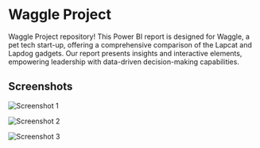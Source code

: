 # Waggle Project

Waggle Project repository! This Power BI report is designed for Waggle, a pet tech start-up, offering a comprehensive comparison of the Lapcat and Lapdog gadgets. Our report presents insights and interactive elements, empowering leadership with data-driven decision-making capabilities.

## Screenshots

![Screenshot 1](https://github.com/Gab-182/Waggle_Project/assets/83855149/449103d4-c488-4824-bd47-01caaf477b9d)


![Screenshot 2](https://github.com/Gab-182/Waggle_Project/assets/83855149/f21385f6-7551-454e-be88-68a8d2372edc)



![Screenshot 3](https://github.com/Gab-182/Waggle_Project/assets/83855149/d7d37046-879d-47c0-9171-638d8df5b921)
